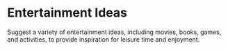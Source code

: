# Entertainment Ideas

Suggest a variety of entertainment ideas, including movies, books, games, and activities, to provide inspiration for leisure time and enjoyment.